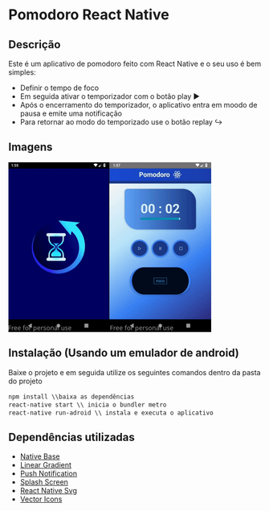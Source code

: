 
# Pomodoro React Native

## Descrição
Este é um aplicativo de pomodoro feito com React Native e o seu uso é bem simples:
&nbsp;
* Definir o tempo de foco
* Em seguida ativar o temporizador com o botâo play ▶️
* Após o encerramento do temporizador, o aplicativo entra em moodo de pausa e emite uma notificação
* Para retornar ao modo do temporizado use o botão replay ↪️

## Imagens
<div style="display: flex; justify-content: flex-start; align-items: space-evenly">
    <img src="https://github.com/spacetk00/react-native-pomodoro/blob/main/start.gif?raw=true"
        alt="html5" />
    <img src="https://github.com/spacetk00/react-native-pomodoro/blob/main/ending.gif?raw=true"
        alt="css3" />
</div>

## Instalação (Usando um emulador de android)

Baixe o projeto e em seguida utilize os seguintes comandos dentro da pasta do projeto
```
npm install \\baixa as dependências
react-native start \\ inicia o bundler metro
react-native run-adroid \\ instala e executa o aplicativo
```

## Dependências utilizadas
* [Native Base](https://github.com/GeekyAnts/nativebase)
* [Linear Gradient](https://github.com/react-native-linear-gradient/react-native-linear-gradient)
* [Push Notification](https://github.com/zo0r/react-native-push-notification)
* [Splash Screen](https://github.com/crazycodeboy/react-native-splash-screen)
* [React Native Svg](https://github.com/react-native-svg/react-native-svg)
* [Vector Icons](https://github.com/oblador/react-native-vector-icons)
